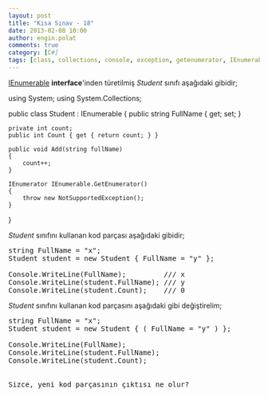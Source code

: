 ```yaml
---
layout: post
title: "Kısa Sınav - 18"
date: 2013-02-08 10:00
author: engin.polat
comments: true
category: [C#]
tags: [class, collections, console, exception, getenumerator, IEnumerable, ienumerator, notsupportedexception, public, quiz, string, throw, WriteLine]
---
```

<a href="http://msdn.microsoft.com/library/system.collections.ienumerable" title="IEnumerable Interface" target="_blank" rel="noopener">IEnumerable</a> **interface**'inden türetilmiş *Student* sınıfı aşağıdaki gibidir;



using System;
using System.Collections;

public class Student : IEnumerable
{
    public string FullName { get; set; }

    private int count;
    public int Count { get { return count; } }

    public void Add(string fullName)
    {
        count++;
    }

    IEnumerator IEnumerable.GetEnumerator()
    {
        throw new NotSupportedException();
    }
}</pre>

*Student* sınıfını kullanan kod parçası aşağıdaki gibidir;

<pre class="brush:csharp">string FullName = "x";
Student student = new Student { FullName = "y" };

Console.WriteLine(FullName);         /// x
Console.WriteLine(student.FullName); /// y
Console.WriteLine(student.Count);    /// 0</pre>

*Student* sınıfını kullanan kod parçasını aşağıdaki gibi değiştirelim;

<pre class="brush:csharp">string FullName = "x";
Student student = new Student { ( FullName = "y" ) };

Console.WriteLine(FullName);
Console.WriteLine(student.FullName);
Console.WriteLine(student.Count);


Sizce, yeni kod parçasının çıktısı ne olur?

